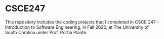 # CSCE247
This repository includes the coding projects that I completed in CSCE 247 - Introduction to Software Engineering, in Fall 2020, at The University of South Carolina under Prof. Portia Plante. 
